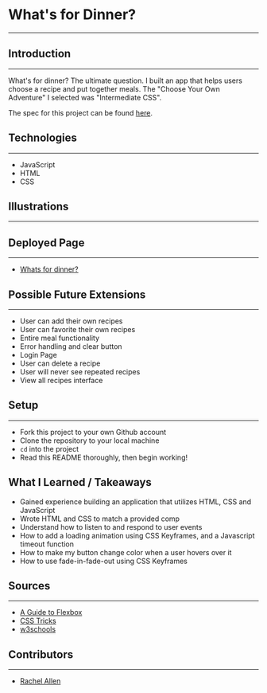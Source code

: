 # What's for Dinner?
---
## Introduction
---
What's for dinner? The ultimate question. I built an app that helps users choose a recipe and put together meals. The "Choose Your Own Adventure" I selected was "Intermediate CSS".

The spec for this project can be found [here](https://frontend.turing.io/projects/module-1/dinner.html).

## Technologies
---
* JavaScript
* HTML
* CSS

## Illustrations
---


## Deployed Page
---
* [Whats for dinner?](https://rallen13.github.io/whats-for-dinner/)

## Possible Future Extensions
---
* User can add their own recipes
* User can favorite their own recipes
* Entire meal functionality
* Error handling and clear button
* Login Page
* User can delete a recipe
* User will never see repeated recipes
* View all recipes interface

## Setup
---
* Fork this project to your own Github account
* Clone the repository to your local machine
* `cd` into the project
* Read this README thoroughly, then begin working!

## What I Learned / Takeaways

* Gained experience building an application that utilizes HTML, CSS and JavaScript
* Wrote HTML and CSS to match a provided comp
* Understand how to listen to and respond to user events
* How to add a loading animation using CSS Keyframes, and a Javascript timeout function
* How to make my button change color when a user hovers over it
* How to use fade-in-fade-out using CSS Keyframes

## Sources
---
* [A Guide to Flexbox](https://css-tricks.com/snippets/css/a-guide-to-flexbox/)
* [CSS Tricks](https://css-tricks.com/almanac/)
* [w3schools](https://www.w3schools.com/)

## Contributors
---
* [Rachel Allen](https://github.com/Rallen13)
